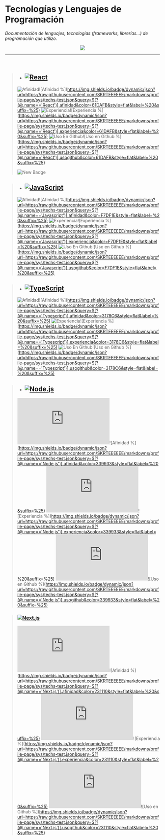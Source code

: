 # Tecnologías y Lenguajes de Programación
_Documentación de lenguajes, tecnologías (frameworks, librerías...) de programación que utilizo._


<p align="center">
<a href="#">
    <img src="https://skillicons.dev/icons?i=solidity,ipfs,git,github,md,html,css,styledcomponents,tailwind,js,ts,mysql,mongodb,firebase,vercel,nextjs,nodejs,express,react,redux,threejs,py,bash,powershell,npm,vscode,ableton,discord&perline=14" />
</a>
</p>


***
<br>

>- ## [![React](https://img.shields.io/badge/-React-61DAFB?style=for-the-badge&logo=react&logoColor=white)](https://react.dev/learn)
>![Afinidad](https://img.shields.io/badge/dynamic/json?url=https://raw.githubusercontent.com/SKRTEEEEEE/markdowns/profile-page/sys/techs-test.json&query=$[?(@.name=='React')].value&label=%F0%9F%92%97%20Afinidad&color=61DAFB&style=flat&logo=React)![Afinidad %](https://img.shields.io/badge/dynamic/json?url=https://raw.githubusercontent.com/SKRTEEEEEE/markdowns/profile-page/sys/techs-test.json&query=$[?(@.name=='React')].afinidad&color=61DAFB&style=flat&label=%20&suffix=%25)
        ![Experiencia](https://img.shields.io/badge/dynamic/json?url=https://raw.githubusercontent.com/SKRTEEEEEE/markdowns/profile-page/sys/techs-test.json&query=$[?(@.name=='React')].valueexp&label=%F0%9F%8F%85%20Experiencia&color=61DAFB&style=flat&logo=React)![Experiencia %](https://img.shields.io/badge/dynamic/json?url=https://raw.githubusercontent.com/SKRTEEEEEE/markdowns/profile-page/sys/techs-test.json&query=$[?(@.name=='React')].experiencia&color=61DAFB&style=flat&label=%20&suffix=%25)
        ![Uso En Github](https://img.shields.io/badge/dynamic/json?url=https://raw.githubusercontent.com/SKRTEEEEEE/markdowns/profile-page/sys/techs-test.json&query=$[?(@.name=='React')].valueuso&label=%F0%9F%98%BB%20Uso%20en%20github&color=61DAFB&style=flat&logo=React)![Uso en Github %](https://img.shields.io/badge/dynamic/json?url=https://raw.githubusercontent.com/SKRTEEEEEE/markdowns/profile-page/sys/techs-test.json&query=$[?(@.name=='React')].usogithub&color=61DAFB&style=flat&label=%20&suffix=%25)
>
>![New Badge](https://img.shields.io/badge/%C2%A1_novedad_%F0%9F%91%8D_!-NEW_%F0%9F%93%A5_%F0%9F%97%92%EF%B8%8F-blue?style=social)




>- ## [![JavaScript](https://img.shields.io/badge/-JavaScript-F7DF1E?style=for-the-badge&logo=javascript&logoColor=black)](https://developer.mozilla.org/es/docs/Web/JavaScript)
>![Afinidad](https://img.shields.io/badge/dynamic/json?url=https://raw.githubusercontent.com/SKRTEEEEEE/markdowns/profile-page/sys/techs-test.json&query=$[?(@.name=='Javascript')].value&label=%F0%9F%92%97%20Afinidad&color=F7DF1E&style=flat&logo=Javascript)![Afinidad %](https://img.shields.io/badge/dynamic/json?url=https://raw.githubusercontent.com/SKRTEEEEEE/markdowns/profile-page/sys/techs-test.json&query=$[?(@.name=='Javascript')].afinidad&color=F7DF1E&style=flat&label=%20&suffix=%25)
![Experiencia](https://img.shields.io/badge/dynamic/json?url=https://raw.githubusercontent.com/SKRTEEEEEE/markdowns/profile-page/sys/techs-test.json&query=$[?(@.name=='Javascript')].valueexp&label=%F0%9F%8F%85%20Experiencia&color=F7DF1E&style=flat&logo=Javascript)![Experiencia %](https://img.shields.io/badge/dynamic/json?url=https://raw.githubusercontent.com/SKRTEEEEEE/markdowns/profile-page/sys/techs-test.json&query=$[?(@.name=='Javascript')].experiencia&color=F7DF1E&style=flat&label=%20&suffix=%25)
![Uso En Github](https://img.shields.io/badge/dynamic/json?url=https://raw.githubusercontent.com/SKRTEEEEEE/markdowns/profile-page/sys/techs-test.json&query=$[?(@.name=='Javascript')].valueuso&label=%F0%9F%98%BB%20Uso%20en%20github&color=F7DF1E&style=flat&logo=Javascript)![Uso en Github %](https://img.shields.io/badge/dynamic/json?url=https://raw.githubusercontent.com/SKRTEEEEEE/markdowns/profile-page/sys/techs-test.json&query=$[?(@.name=='Javascript')].usogithub&color=F7DF1E&style=flat&label=%20&suffix=%25)

>- ## [![TypeScript](https://img.shields.io/badge/TypeScript-3178C6?style=for-the-badge&logo=typescript&logoColor=white)](https://www.typescriptlang.org/)
>![Afinidad](https://img.shields.io/badge/dynamic/json?url=https://raw.githubusercontent.com/SKRTEEEEEE/markdowns/profile-page/sys/techs-test.json&query=$[?(@.name=='Typescript')].value&label=%F0%9F%92%97%20Afinidad&color=3178C6&style=flat&logo=Typescript)![Afinidad %](https://img.shields.io/badge/dynamic/json?url=https://raw.githubusercontent.com/SKRTEEEEEE/markdowns/profile-page/sys/techs-test.json&query=$[?(@.name=='Typescript')].afinidad&color=3178C6&style=flat&label=%20&suffix=%25)
![Experiencia](https://img.shields.io/badge/dynamic/json?url=https://raw.githubusercontent.com/SKRTEEEEEE/markdowns/profile-page/sys/techs-test.json&query=$[?(@.name=='Typescript')].valueexp&label=%F0%9F%8F%85%20Experiencia&color=3178C6&style=flat&logo=Typescript)![Experiencia %](https://img.shields.io/badge/dynamic/json?url=https://raw.githubusercontent.com/SKRTEEEEEE/markdowns/profile-page/sys/techs-test.json&query=$[?(@.name=='Typescript')].experiencia&color=3178C6&style=flat&label=%20&suffix=%25)
![Uso En Github](https://img.shields.io/badge/dynamic/json?url=https://raw.githubusercontent.com/SKRTEEEEEE/markdowns/profile-page/sys/techs-test.json&query=$[?(@.name=='Typescript')].valueuso&label=%F0%9F%98%BB%20Uso%20en%20github&color=3178C6&style=flat&logo=Typescript)![Uso en Github %](https://img.shields.io/badge/dynamic/json?url=https://raw.githubusercontent.com/SKRTEEEEEE/markdowns/profile-page/sys/techs-test.json&query=$[?(@.name=='Typescript')].usogithub&color=3178C6&style=flat&label=%20&suffix=%25)

>- ## [![Node.js](https://img.shields.io/badge/Node.js-339933?style=for-the-badge&logo=node.js&logoColor=white)](https://nodejs.org/)
>![Afinidad](https://img.shields.io/badge/dynamic/json?url=https://raw.githubusercontent.com/SKRTEEEEEE/markdowns/profile-page/sys/techs-test.json&query=$[?(@.name=='Node.js')].value&label=%F0%9F%92%97%20Afinidad&color=339933&style=flat&logo=Node.js)![Afinidad %](https://img.shields.io/badge/dynamic/json?url=https://raw.githubusercontent.com/SKRTEEEEEE/markdowns/profile-page/sys/techs-test.json&query=$[?(@.name=='Node.js')].afinidad&color=339933&style=flat&label=%20&suffix=%25)
![Experiencia](https://img.shields.io/badge/dynamic/json?url=https://raw.githubusercontent.com/SKRTEEEEEE/markdowns/profile-page/sys/techs-test.json&query=$[?(@.name=='Node.js')].valueexp&label=%F0%9F%8F%85%20Experiencia&color=339933&style=flat&logo=Node.js)![Experiencia %](https://img.shields.io/badge/dynamic/json?url=https://raw.githubusercontent.com/SKRTEEEEEE/markdowns/profile-page/sys/techs-test.json&query=$[?(@.name=='Node.js')].experiencia&color=339933&style=flat&label=%20&suffix=%25)
![Uso En Github](https://img.shields.io/badge/dynamic/json?url=https://raw.githubusercontent.com/SKRTEEEEEE/markdowns/profile-page/sys/techs-test.json&query=$[?(@.name=='Node.js')].valueuso&label=%F0%9F%98%BB%20Uso%20en%20github&color=339933&style=flat&logo=Node.js)![Uso en Github %](https://img.shields.io/badge/dynamic/json?url=https://raw.githubusercontent.com/SKRTEEEEEE/markdowns/profile-page/sys/techs-test.json&query=$[?(@.name=='Node.js')].usogithub&color=339933&style=flat&label=%20&suffix=%25)

> ### [![Next.js](https://img.shields.io/badge/Next.js-%23111111.svg?style=for-the-badge&logo=next.js&logoColor=white)](https://nextjs.org/docs)
>![Afinidad](https://img.shields.io/badge/dynamic/json?url=https://raw.githubusercontent.com/SKRTEEEEEE/markdowns/profile-page/sys/techs-test.json&query=$[?(@.name=='Next.js')].value&label=%F0%9F%92%97%20Afinidad&color=231110&style=flat&logo=Next.js)![Afinidad %](https://img.shields.io/badge/dynamic/json?url=https://raw.githubusercontent.com/SKRTEEEEEE/markdowns/profile-page/sys/techs-test.json&query=$[?(@.name=='Next.js')].afinidad&color=231110&style=flat&label=%20&suffix=%25)
![Experiencia](https://img.shields.io/badge/dynamic/json?url=https://raw.githubusercontent.com/SKRTEEEEEE/markdowns/profile-page/sys/techs-test.json&query=$[?(@.name=='Next.js')].valueexp&label=%F0%9F%8F%85%20Experiencia&color=231110&style=flat&logo=Next.js)![Experiencia %](https://img.shields.io/badge/dynamic/json?url=https://raw.githubusercontent.com/SKRTEEEEEE/markdowns/profile-page/sys/techs-test.json&query=$[?(@.name=='Next.js')].experiencia&color=231110&style=flat&label=%20&suffix=%25)
![Uso En Github](https://img.shields.io/badge/dynamic/json?url=https://raw.githubusercontent.com/SKRTEEEEEE/markdowns/profile-page/sys/techs-test.json&query=$[?(@.name=='Next.js')].valueuso&label=%F0%9F%98%BB%20Uso%20en%20github&color=231110&style=flat&logo=Next.js)![Uso en Github %](https://img.shields.io/badge/dynamic/json?url=https://raw.githubusercontent.com/SKRTEEEEEE/markdowns/profile-page/sys/techs-test.json&query=$[?(@.name=='Next.js')].usogithub&color=231110&style=flat&label=%20&suffix=%25)